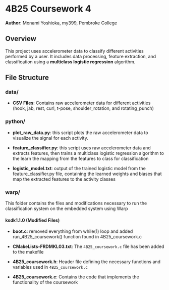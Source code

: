 # 4B25 Coursework 4
**Author**: Monami Yoshioka, my399, Pembroke College

## Overview
This project uses accelerometer data to classify different activities performed by a user. It includes data processing, feature extraction, and classification using a **multiclass logistic regression** algorithm.

## File Structure

### **data/**
- **CSV Files**: Contains raw accelerometer data for different activities (hook, jab, rest, curl, t-pose, shoulder_rotation, and rotating_punch)

### **python/**
- **plot_raw_data.py**: this script plots the raw accelerometer data to visualize the signal for each activity.
  
- **feature_classifier.py**: this script uses raw accelerometer data and extracts features, then trains a multiclass logistic regression algorithm to the learn the mapping from the features to class for classification
  
- **logistic_model.txt**: output of the trained logistic model from the feature_classifier.py file, containing the learned weights and biases that map the extracted features to the activity classes

### **warp/**
This folder contains the files and modifications necessary to run the classification system on the embedded system using Warp

#### **ksdk1.1.0 (Modified Files)**
- **boot.c**: removed everything from while(1) loop and added run_4B25_coursework() function found in 4B25_coursework.c
  
- **CMakeLists-FRDMKL03.txt**: The `4B25_coursework.c` file has been added to the makefile
  
- **4B25_coursework.h**: Header file defining the necessary functions and variables used in `4B25_coursework.c`
  
- **4B25_coursework.c**: Contains the code that implements the functionality of the coursework

